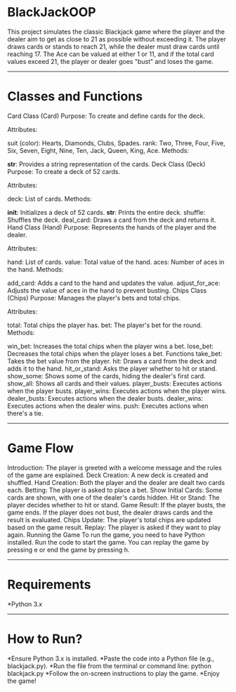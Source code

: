 # BlackJackOOP

This project simulates the classic Blackjack game where the player and the dealer aim to get as close to 21 as possible without exceeding it. The player draws cards or stands to reach 21, while the dealer must draw cards until reaching 17. The Ace can be valued at either 1 or 11, and if the total card values exceed 21, the player or dealer goes "bust" and loses the game.

-----------------------------------------------------------

# Classes and Functions

Card Class (Card)
Purpose: To create and define cards for the deck.

Attributes:

suit (color): Hearts, Diamonds, Clubs, Spades.
rank: Two, Three, Four, Five, Six, Seven, Eight, Nine, Ten, Jack, Queen, King, Ace.
Methods:

__str__: Provides a string representation of the cards.
Deck Class (Deck)
Purpose: To create a deck of 52 cards.

Attributes:

deck: List of cards.
Methods:

__init__: Initializes a deck of 52 cards.
__str__: Prints the entire deck.
shuffle: Shuffles the deck.
deal_card: Draws a card from the deck and returns it.
Hand Class (Hand)
Purpose: Represents the hands of the player and the dealer.

Attributes:

hand: List of cards.
value: Total value of the hand.
aces: Number of aces in the hand.
Methods:

add_card: Adds a card to the hand and updates the value.
adjust_for_ace: Adjusts the value of aces in the hand to prevent busting.
Chips Class (Chips)
Purpose: Manages the player's bets and total chips.

Attributes:

total: Total chips the player has.
bet: The player's bet for the round.
Methods:

win_bet: Increases the total chips when the player wins a bet.
lose_bet: Decreases the total chips when the player loses a bet.
Functions
take_bet: Takes the bet value from the player.
hit: Draws a card from the deck and adds it to the hand.
hit_or_stand: Asks the player whether to hit or stand.
show_some: Shows some of the cards, hiding the dealer's first card.
show_all: Shows all cards and their values.
player_busts: Executes actions when the player busts.
player_wins: Executes actions when the player wins.
dealer_busts: Executes actions when the dealer busts.
dealer_wins: Executes actions when the dealer wins.
push: Executes actions when there's a tie.

----------------------------------------------

# Game Flow

Introduction: The player is greeted with a welcome message and the rules of the game are explained.
Deck Creation: A new deck is created and shuffled.
Hand Creation: Both the player and the dealer are dealt two cards each.
Betting: The player is asked to place a bet.
Show Initial Cards: Some cards are shown, with one of the dealer's cards hidden.
Hit or Stand: The player decides whether to hit or stand.
Game Result:
If the player busts, the game ends.
If the player does not bust, the dealer draws cards and the result is evaluated.
Chips Update: The player's total chips are updated based on the game result.
Replay: The player is asked if they want to play again.
Running the Game
To run the game, you need to have Python installed. Run the code to start the game. You can replay the game by pressing e or end the game by pressing h.

-----------------------------------------------------

# Requirements

*Python 3.x

--------------------------------------

# How to Run?
*Ensure Python 3.x is installed.
*Paste the code into a Python file (e.g., blackjack.py).
*Run the file from the terminal or command line: python blackjack.py
*Follow the on-screen instructions to play the game.
*Enjoy the game!
